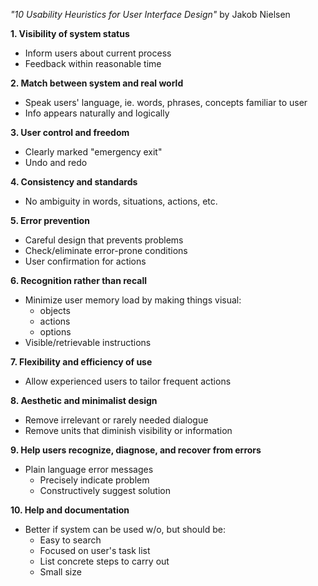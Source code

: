 *"10 Usability Heuristics for User Interface Design"* by Jakob Nielsen

**1. Visibility of system status**
* Inform users about current process
* Feedback within reasonable time

**2. Match between system and real world**
* Speak users' language, ie. words, phrases, concepts familiar to user
* Info appears naturally and logically

**3. User control and freedom**
* Clearly marked "emergency exit"
* Undo and redo

**4. Consistency and standards**
* No ambiguity in words, situations, actions, etc.

**5. Error prevention**
* Careful design that prevents problems
* Check/eliminate error-prone conditions
* User confirmation for actions

**6. Recognition rather than recall**
* Minimize user memory load by making things visual:
  * objects
  * actions
  * options
* Visible/retrievable instructions

**7. Flexibility and efficiency of use**
* Allow experienced users to tailor frequent actions

**8. Aesthetic and minimalist design**
* Remove irrelevant or rarely needed dialogue
* Remove units that diminish visibility or information

**9. Help users recognize, diagnose, and recover from errors**
* Plain language error messages
  * Precisely indicate problem
  * Constructively suggest solution

**10. Help and documentation**
* Better if system can be used w/o, but should be:
  * Easy to search
  * Focused on user's task list
  * List concrete steps to carry out
  * Small size
